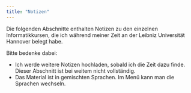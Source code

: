 ```yaml
---
title: "Notizen"
---
```


Die folgenden Abschnitte enthalten Notizen zu den einzelnen Informatikkursen, die ich während meiner Zeit an der Leibniz Universität Hannover belegt habe.

Bitte bedenke dabei:
- Ich werde weitere Notizen hochladen, sobald ich die Zeit dazu finde. Dieser Abschnitt ist bei weitem nicht vollständig. 
- Das Material ist in gemischten Sprachen. Im Menü kann man die Sprachen wechseln.